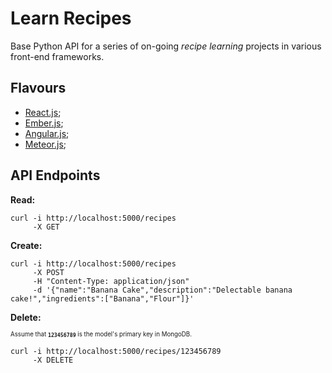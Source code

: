 # Learn Recipes

Base Python API for a series of on-going *recipe learning* projects in various front-end frameworks.

## Flavours

* [React.js](https://github.com/Wildhoney/Recipes.React);
* [Ember.js](https://github.com/Wildhoney/Recipes.Ember);
* [Angular.js](https://github.com/Wildhoney/Recipes.Angular);
* [Meteor.js](https://github.com/Wildhoney/Recipes.Meteor);

## API Endpoints

**Read:**

```shell
curl -i http://localhost:5000/recipes
     -X GET
```

**Create:**

```shell
curl -i http://localhost:5000/recipes
     -X POST
     -H "Content-Type: application/json"
     -d '{"name":"Banana Cake","description":"Delectable banana cake!","ingredients":["Banana","Flour"]}'
```

**Delete:**

<sub><sup>Assume that **`123456789`** is the model's primary key in MongoDB.</sup></sub>

```shell
curl -i http://localhost:5000/recipes/123456789
     -X DELETE
```